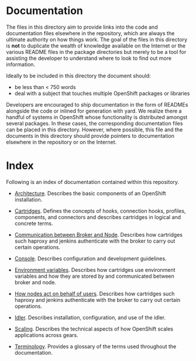 Documentation
=============

The files in this directory aim to provide links into the code and documentation
files elsewhere in the repository, which are always the ultimate authority on
how things work.  The goal of the files in this directory is __not__ to
duplicate the wealth of knowledge available on the Internet or the various
README files in the package directories but merely to be a tool for assisting
the developer to understand where to look to find out more information.

Ideally to be included in this directory the document should:

* be less than < 750 words
* deal with a subject that touches multiple OpenShift packages or libraries

Developers are encouraged to ship documentation in the form of READMEs alongside
the code or inlined for generation with yard.  We realize there a handful of
systems in OpenShift whose functionality is distributed amongst several
packages.   In these cases, the corresponding documentation files can be placed
in this directory.  However, where possible, this file and the documents in this
directory should provide pointers to documentation elsewhere in the repository
or on the Internet.

Index
=====

Following is an index of documentation contained within this repository.

* [Architecture](../README.md).  Describes the basic components of an OpenShift
installation.

* [Cartridges](../cartridges/README.md).  Defines the concepts of hooks,
connection hooks, profiles, components, and connectors and describes cartridges
in logical and concrete terms.

* [Communication between Broker and Node](./communication-between-broker-and-node.md).
Describes how cartridges such haproxy and jenkins authenticate with the broker
to carry out certain operations.

* [Console](../console/README.md).  Describes configuration and development
guidelines.

* [Environment variables](./environment_variables.md).  Describes how cartridges
use environment variables and how they are stored by and communicated between
broker and node.

* [How nodes act on behalf of users](./how_nodes_act_on_behalf_of_users.md).
Describes how cartridges such haproxy and jenkins authenticate with the broker
to carry out certain operations.

* [Idler](../node-util/README-Idler.md).  Describes installation, configuration,
and use of the idler.

* [Scaling](./scaling.md).  Describes the technical aspects of how OpenShift
scales applications across gears.

* [Terminology](./terminology.md).  Provides a glossary of the terms used
throughout the documentation.
